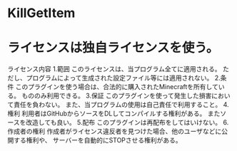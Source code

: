 KillGetItem
===========
ライセンスは独自ライセンスを使う。
===========
ライセンス内容
1.範囲
このライセンスは、当プログラム全てに適用される。
ただし、プログラムによって生成された設定ファイル等には適用されない。
2.条件
このプラグインを使う場合は、合法的に購入されたMinecraftを所有している。
もののみ利用できる。
3.保証
このプラグインを使って発生した損害において責任を負わない。
また、当プログラムの使用は自己責任で利用すること。
4.権利
利用者はGitHubからソースをDLしてコンパイルする権利がある。
またソースを改造しても良い。
5.配布
このプラグインは再配布をしてはいけない。
6.作成者の権利
作成者がライセンス違反者を見つけた場合、他のユーザなどに公開する権利や、
サーバーを自動的にSTOPさせる権利がある。